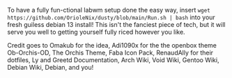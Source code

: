 To have a fully fun-ctional labwm setup done the easy way, insert ```wget https://github.com/OrioleNix/dusty/blob/main/Run.sh | bash``` into your fresh guiless debian 13 install! This isn't the fanciest piece of tech, but it will serve you well to getting yourself fully riced however you like.

Credit goes to Omakub for the idea, Adi1090x for the the openbox theme Ob-Orchis-OD, The Orchis Theme, Faba Icon Pack, RenaudAlly for their dotfiles, Ly and Greetd Documentation, Arch Wiki, Void Wiki, Gentoo Wiki, Debian Wiki, Debian, and you!
